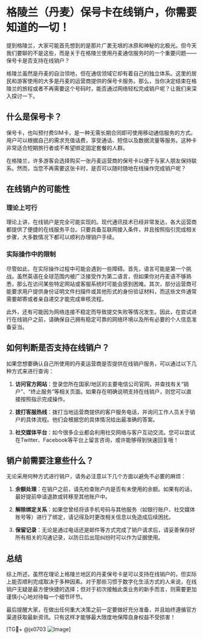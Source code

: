 # 格陵兰（丹麦）保号卡在线销户，你需要知道的一切！

提到格陵兰，大家可能首先想到的是那片广袤无垠的冰原和神秘的北极光。但今天我们要聊的不是这些，而是关于在格陵兰使用丹麦通信服务时的一个重要问题——保号卡是否支持在线销户？

格陵兰虽然是丹麦的自治领地，但在通信领域它却有着自己的独立体系。这里的居民和游客使用的大多是丹麦的运营商提供的保号卡服务。那么，当你决定结束在格陵兰的旅程或者不再需要这个号码时，能否通过网络轻松完成销户呢？让我们来深入探讨一下。

## 什么是保号卡？

保号卡，也叫预付费SIM卡，是一种无需长期合同即可使用移动通信服务的方式。用户可以根据自己的需求充值话费，享受通话、短信以及数据流量等服务。这种卡非常适合短期旅行者或不希望绑定固定套餐的人群。

在格陵兰，许多游客会选择购买一张丹麦运营商的保号卡以便于与家人朋友保持联系。然而，当您不再需要这张卡时，是否可以随时随地在线操作完成销户呢？

## 在线销户的可能性

### 理论上可行

理论上讲，在线销户是完全可能实现的。现代通讯技术已经非常发达，各大运营商都提供了便捷的在线服务平台。只要具备互联网接入条件，并且按照指引完成相关步骤，大多数情况下都可以顺利办理销户手续。

### 实际操作中的限制

尽管如此，在实际操作过程中可能会遇到一些障碍。首先，语言可能是第一个挑战。虽然英语在全球范围内被广泛接受作为第二语言，但如果你对丹麦语不够熟悉，那么在访问某些特定网站或客服系统时可能会感到困难。其次，部分运营商可能要求用户提供身份证明文件扫描件或其他形式的身份验证材料，而这些文件通常需要邮寄或者亲自递交才能完成审核流程。

此外，还有可能因为网络连接不稳定而导致提交失败等情况发生。因此，在尝试进行在线销户之前，请确保自己拥有稳定可靠的网络环境以及所有必要的个人信息准备妥当。

## 如何判断是否支持在线销户？

如果您想要确认自己所使用的丹麦运营商是否提供在线销户服务，可以通过以下几种方式来进行查询：

1. **访问官方网站**：登录您所在国家/地区的主要电信公司官网，并查找有关“销户”、“终止服务”等相关页面。如果存在明确说明支持在线销户，则您可以直接按照指示完成操作。
   
2. **拨打客服热线**：拨打当地运营商提供的客户服务电话，并询问工作人员关于销户的具体流程。他们会根据您的具体情况给出最准确的答案。
   
3. **社交媒体平台**：如今很多企业都会利用社交网络与客户互动交流。您可以尝试在Twitter、Facebook等平台上留言咨询，或许能够得到快速回复哦！

## 销户前需要注意些什么？

无论采用何种方式进行销户，请务必注意以下几个方面以避免不必要的麻烦：

1. **余额处理**：在销户之前，请先检查账户内是否有未使用的余额。如果有的话，最好提前申请退款或转移至其他账户中。
   
2. **解除绑定关系**：如果您曾经将该手机号码与其他服务（如银行账户、社交媒体账号等）进行了绑定，请记得及时更改相关信息以免造成后续困扰。
   
3. **保留记录**：无论是通过电话还是邮件等方式完成了销户请求后，请妥善保存好所有相关的沟通记录，以防日后出现纠纷时可以作为证据使用。

## 总结

综上所述，虽然在理论上格陵兰地区的丹麦保号卡是可以支持在线销户的，但实际上能否顺利完成取决于多种因素。对于那些习惯于数字化生活方式的人来说，在线销户无疑是最方便快捷的选择；但对于初次接触此类业务的新手而言，则需要更加谨慎小心地对待每一个细节环节。

最后提醒大家，在做出任何重大决策之前一定要做好充分准备，并且始终遵循官方渠道获取最新资讯。只有这样才能够最大限度地保障自身权益不受损害！

[TG💪+ @jx0703 ![Image](https://github.com/user-attachments/assets/dbca1d08-cadb-493c-b0ec-ad6f7a83f270)]